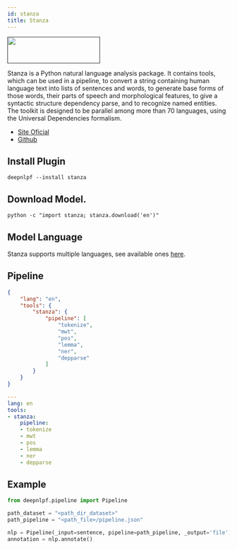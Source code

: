 ```yaml
---
id: stanza
title: Stanza
---
```


<a href="" target="_blank">
    <img src="https://stanfordnlp.github.io/stanza/images/stanza.png" data-canonical-src="" width="210" height="60" />
</a>

Stanza is a Python natural language analysis package. It contains tools, which can be used in a pipeline, to convert a string containing human language text into lists of sentences and words, to generate base forms of those words, their parts of speech and morphological features, to give a syntactic structure dependency parse, and to recognize named entities. The toolkit is designed to be parallel among more than 70 languages, using the Universal Dependencies formalism.

- [Site Oficial](https://stanfordnlp.github.io/stanza/)
- [Github](https://github.com/stanfordnlp/stanza)

## Install Plugin
```shell
deepnlpf --install stanza
```

## Download Model.
```shell
python -c "import stanza; stanza.download('en')"
```

## Model Language
Stanza supports multiple languages, see available ones [here](https://stanfordnlp.github.io/stanza/models.html#human-languages-supported-by-stanza).

## Pipeline
<!--DOCUSAURUS_CODE_TABS-->

<!--Json--> 
```json
{
    "lang": "en",
    "tools": {
        "stanza": {
            "pipeline": [
                "tokenize",
                "mwt",
                "pos",
                "lemma",
                "ner",
                "depparse"
            ]
        }
    }
}
```
<!--yaml-->
```yaml
---
lang: en
tools:
- stanza:
    pipeline:
    - tokenize
    - mwt
    - pos
    - lemma
    - ner
    - depparse
```

<!--END_DOCUSAURUS_CODE_TABS-->

## Example
<!--DOCUSAURUS_CODE_TABS-->
<!--python--> 
```python
from deepnlpf.pipeline import Pipeline

path_dataset = "<path_dir_dataset>"
path_pipeline = "<path_file>/pipeline.json"

nlp = Pipeline(_input=sentence, pipeline=path_pipeline, _output='file')
annotation = nlp.annotate()
```
<!--END_DOCUSAURUS_CODE_TABS-->